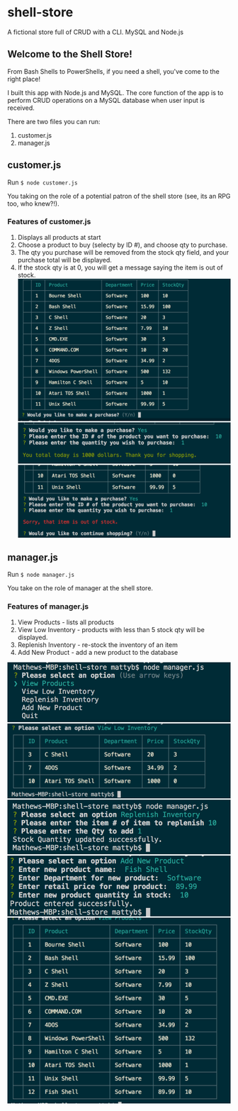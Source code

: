 # shell-store
A fictional store full of CRUD with a CLI. MySQL and Node.js

## Welcome to the Shell Store!
From Bash Shells to PowerShells, if you need a shell, you've come to the right place!

I built this app with Node.js and MySQL. The core function of the app is to perform CRUD operations on a MySQL database when user input is received. 

There are two files you can run:
1. customer.js
2. manager.js

## customer.js 
Run ```$ node customer.js```

You taking on the role of a potential patron of the shell store (see, its an RPG too, who knew?!). 
### Features of customer.js
1. Displays all products at start
2. Choose a product to buy (selecty by ID #), and choose qty to purchase.
3. The qty you purchase will be removed from the stock qty field, and your purchase total will be displayed.
4. If the stock qty is at 0, you will get a message saying the item is out of stock.
![demo-of-program](demo-imgs/customer1.png)
![demo-of-program](demo-imgs/customer2.png)
![demo-of-program](demo-imgs/customer3.png)

## manager.js
Run ```$ node manager.js```

You take on the role of manager at the shell store. 
### Features of manager.js
1. View Products - lists all products
2. View Low Inventory - products with less than 5 stock qty will be displayed.
3. Replenish Inventory - re-stock the inventory of an item
4. Add New Product - add a new product to the database

![demo-of-program](demo-imgs/manager1.png)
![demo-of-program](demo-imgs/manager2.png)
![demo-of-program](demo-imgs/manager3.png)
![demo-of-program](demo-imgs/manager4.png)
![demo-of-program](demo-imgs/manager5.png)
